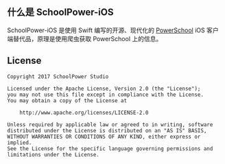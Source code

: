 什么是 SchoolPower-iOS
-------
SchoolPower-iOS 是使用 Swift 编写的开源、现代化的 [PowerSchool](https://www.powerschool.com/) iOS 客户端替代品，原理是使用爬虫获取 PowerSchool 上的信息。

License
-------
    Copyright 2017 SchoolPower Studio

    Licensed under the Apache License, Version 2.0 (the "License");
    you may not use this file except in compliance with the License.
    You may obtain a copy of the License at

        http://www.apache.org/licenses/LICENSE-2.0

    Unless required by applicable law or agreed to in writing, software
    distributed under the License is distributed on an "AS IS" BASIS,
    WITHOUT WARRANTIES OR CONDITIONS OF ANY KIND, either express or implied.
    See the License for the specific language governing permissions and
    limitations under the License.
